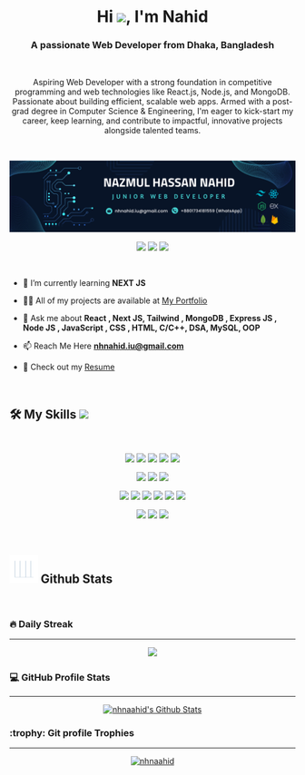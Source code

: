 <h1 align="center">Hi <img src="https://media.giphy.com/media/hvRJCLFzcasrR4ia7z/giphy.gif" width="35">, I'm Nahid</h1>

<h3 align="center">A passionate Web Developer from Dhaka, Bangladesh</h3>
<br>

<p align="center">Aspiring Web Developer with a strong foundation in competitive programming and web technologies like React.js, Node.js, and MongoDB. Passionate about building efficient, scalable web apps. Armed with a post-grad degree in Computer Science & Engineering, I'm eager to kick-start my career, keep learning, and contribute to impactful, innovative projects alongside talented teams.</p>
<br>

<a  target="blank"> <img src="https://github.com/nhnaahid/nhnaahid/blob/main/images/others/cover.png" /> </a>

<p align="center"> <a href="https://www.linkedin.com/in/nahidiu45/"><img src="https://img.shields.io/badge/linkedin-%230077B5.svg?&style=for-the-badge&logo=linkedin&logoColor=white" height=25></a> <a href="https://www.facebook.com/nazmulhasan.nahid.395/"><img src="https://img.shields.io/badge/facebook-%231DA1F2.svg?&style=for-the-badge&logo=facebook&logoColor=white" height=25></a>  <a href="https://www.instagram.com/naazmul.nahid/"><img src="https://img.shields.io/badge/instagram-%23E4405F.svg?&style=for-the-badge&logo=instagram&logoColor=white" height=25></a></p>

<br>

- 🌱 I’m currently learning **NEXT JS**

- 👨‍💻 All of my projects are available at [My Portfolio](https://portfolio-nhnahid.web.app/)

- 💬 Ask me about **React , Next JS, Tailwind , MongoDB , Express JS , Node JS , JavaScript , CSS , HTML, C/C++, DSA, MySQL, OOP**

- 📫 Reach Me Here **nhnahid.iu@gmail.com**

- 📄 Check out my [Resume](https://drive.google.com/file/d/1cLW5csEPbEQXkNqzYwSVHFUa3i-LUCNl/view?usp=sharing)

<br>

## 🛠️ My Skills <img src = "https://media2.giphy.com/media/QssGEmpkyEOhBCb7e1/giphy.gif?cid=ecf05e47a0n3gi1bfqntqmob8g9aid1oyj2wr3ds3mg700bl&rid=giphy.gif" width = 32px>

<br>
<p align="center">
<img src="https://i.ibb.co.com/Y4mGKv1F/HTML.png"/>
<img src="https://i.ibb.co.com/MmBH9Q1/css.png"/>
<img src="https://i.ibb.co.com/ycxv0LpY/js.png"/>
<img src="https://i.ibb.co.com/cK4w2Dw5/c.png"/>
<img src="https://i.ibb.co.com/yMP8Scz/cpp.png"/>
</p>
<p align="center">
<img src="https://i.ibb.co.com/c9yrbQW/react.png"/>
<img src="https://i.ibb.co.com/bgYjktHQ/nextjs.png"/>
<img src="https://i.ibb.co.com/dJsq8LyZ/tailwind.png"/>
</p>
<p align="center">
<img src="https://i.ibb.co.com/Ldr0JZ2D/node.png"/>
<img src="https://i.ibb.co.com/YBX1VtHz/express.png"/>
<img src="https://i.ibb.co.com/35xPVjnZ/mongo.png"/>
<img src="https://i.ibb.co.com/8Df8PS7L/mysql.png"/>
<img src="https://i.ibb.co.com/21dv6n5m/jwt.png"/>
<img src="https://i.ibb.co.com/TMYfZgCs/rest.png"/>
</p>
<p align="center">
<img src="https://i.ibb.co.com/Df4VRSzb/figma.png"/>
<img src="https://i.ibb.co.com/LdyJgSPL/githubb.png"/>
<img src="https://github.com/mir-hussain/mir-hussain/blob/main/images/icons/firebase.png"/>
</p>

<br/>

## <picture> <img src = "https://github.com/younusFoysal/younusFoysal/blob/main/Images/Statistics.gif?raw=true" width = 50px>  </picture> Github Stats

<br>

<h3> 🔥 Daily Streak</h3>

----	

<p align="center">
<img width="60%" src="https://github-readme-streak-stats-zeta-two.vercel.app?user=nhnaahid&theme=holi-theme" />

</p>


  
<h3>💻 GitHub Profile Stats</h3>

----
	
<p align="center">
    <a href="https://github.com/anuraghazra/github-readme-stats">
	    <img alt="nhnaahid's Github Stats" src="https://github-readme-stats.vercel.app/api?username=nhnaahid&show_icons=true&count_private=true&locale=en&theme=tokyonight&layout=compact" height="230px"/></a>
	  
<br/>

  </p>


<h3> :trophy: Git profile Trophies </h3>

----
	
<p align="center"> <a href="https://github.com/ryo-ma/github-profile-trophy"><img src="https://github-profile-trophy.vercel.app/?username=nhnaahid&layout=compact&theme=tokyonight&column=4&margin-w=15&margin-h=15" alt="nhnaahid" /></a> </p>
	

	

